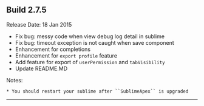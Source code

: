 Build 2.7.5
-----------
Release Date: 18 Jan 2015
    
* Fix bug: messy code when view debug log detail in sublime
* Fix bug: timeout exception is not caught when save component
* Enhancement for completions
* Enhancement for ``export profile`` feature
* Add feature for export of ``userPermission`` and ``tabVisibility``
* Update README.MD

Notes:

    * You should restart your sublime after ``SublimeApex`` is upgraded
-----------